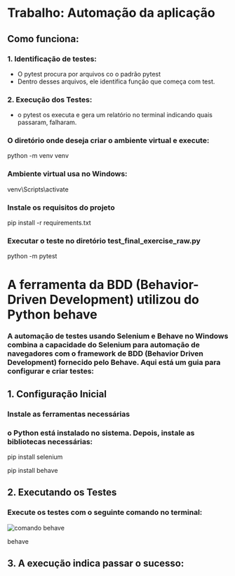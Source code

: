 # Trabalho: Automação da aplicação

## Como funciona:

### 1. Identificação de testes:

- O pytest procura por arquivos co o padrão pytest
- Dentro desses arquivos, ele identifica função que começa com test.

### 2. Execução dos Testes:

- o pytest os executa e gera um relatório no terminal indicando quais passaram, falharam.

### O diretório onde deseja criar o ambiente virtual e execute:

python -m venv venv

### Ambiente virtual usa no Windows:

venv\Scripts\activate

### Instale os requisitos do projeto

pip install -r requirements.txt

### Executar o teste no diretório test_final_exercise_raw.py

python -m pytest

# A ferramenta da BDD (Behavior-Driven Development) utilizou do Python behave

### A automação de testes usando Selenium e Behave no Windows combina a capacidade do Selenium para automação de navegadores com o framework de BDD (Behavior Driven Development) fornecido pelo Behave. Aqui está um guia para configurar e criar testes:

## 1. Configuração Inicial

### Instale as ferramentas necessárias

### o Python está instalado no sistema. Depois, instale as bibliotecas necessárias:

pip install selenium

pip install behave

## 2. Executando os Testes

### Execute os testes com o seguinte comando no terminal:
![comando behave](https://github.com/user-attachments/assets/2ea82acc-d710-40be-9b6a-d663d272254a)

behave

## 3. A execução indica passar o sucesso:

[def]: https://github.com/user-attachments/assets/b664df05-abaa-4391-af20-a3b93b76c550

